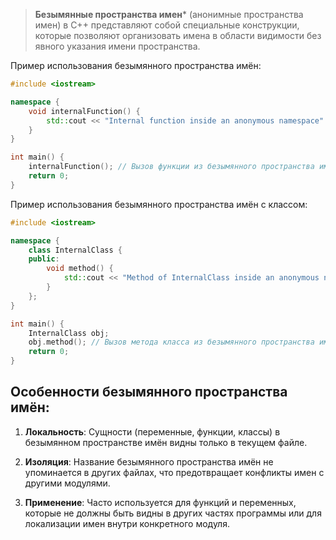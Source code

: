 >**Безымянные пространства имен*** (анонимные пространства имен) в C++ представляют собой специальные конструкции, которые позволяют организовать имена в области видимости без явного указания имени пространства.

Пример использования безымянного пространства имён:

```cpp
#include <iostream>

namespace {
    void internalFunction() {
        std::cout << "Internal function inside an anonymous namespace" << std::endl;
    }
}

int main() {
    internalFunction(); // Вызов функции из безымянного пространства имён
    return 0;
}
```

Пример использования безымянного пространства имён с классом:

```cpp
#include <iostream>

namespace {
    class InternalClass {
    public:
        void method() {
            std::cout << "Method of InternalClass inside an anonymous namespace" << std::endl;
        }
    };
}

int main() {
    InternalClass obj;
    obj.method(); // Вызов метода класса из безымянного пространства имён
    return 0;
}
```

## Особенности безымянного пространства имён:

1. **Локальность**: Сущности (переменные, функции, классы) в безымянном пространстве имён видны только в текущем файле.
   
2. **Изоляция**: Название безымянного пространства имён не упоминается в других файлах, что предотвращает конфликты имен с другими модулями.

3. **Применение**: Часто используется для функций и переменных, которые не должны быть видны в других частях программы или для локализации имен внутри конкретного модуля.
